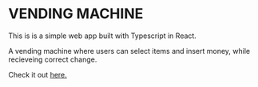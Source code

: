 # VENDING MACHINE

This is is a simple web app built with Typescript in React.

A vending machine where users can select items and insert money, while recieveing correct change.

Check it out [here.](https://adam-vending-machine.netlify.app/)
